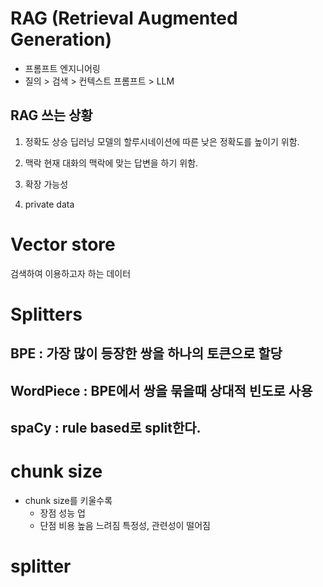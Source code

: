 # RAG (Retrieval Augmented Generation)
- 프롬프트 엔지니어링
- 질의 > 검색 > 컨텍스트 프롬프트 > LLM


## RAG 쓰는 상황
1. 정확도 상승
딥러닝 모델의 할루시네이션에 따른 낮은 정확도를 높이기 위함.

2. 맥락
현재 대화의 맥락에 맞는 답변을 하기 위함.

3. 확장 가능성
4. private data


# Vector store
검색하여 이용하고자 하는 데이터



# Splitters
## BPE : 가장 많이 등장한 쌍을 하나의 토큰으로 할당
## WordPiece : BPE에서 쌍을 묶을때 상대적 빈도로 사용
## spaCy : rule based로 split한다.


# chunk size
- chunk size를 키울수록
  - 장점
    성능 업
  - 단점
    비용 높음
    느려짐
    특정성, 관련성이 떨어짐


# splitter
